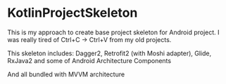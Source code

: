 # KotlinProjectSkeleton
This is my approach to create base project skeleton for Android project. I was really tired of Ctrl+C -> Ctrl+V from my old projects.

This skeleton includes:
Dagger2, Retrofit2 (with Moshi adapter), Glide, RxJava2 and some of Android Architecture Components

And all bundled with MVVM architecture
